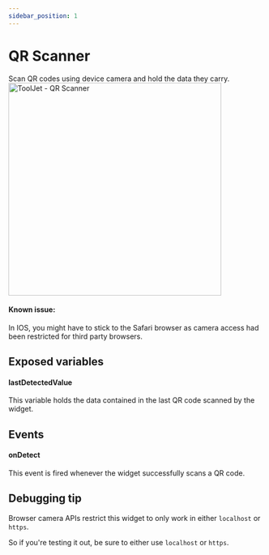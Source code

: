 ```yaml
---
sidebar_position: 1
---
```


# QR Scanner
Scan QR codes using device camera and hold the data they carry. 
<img class="screenshot-full" src="/img/widgets/qr-scanner/qr-scanner.jpeg" alt="ToolJet - QR Scanner" height="420"/>

#### Known issue: 
In IOS, you might have to stick to the Safari browser as camera access had been restricted for third party browsers.

## Exposed variables
#### lastDetectedValue
This variable holds the data contained in the last QR code scanned by the widget.

## Events
#### onDetect
This event is fired whenever the widget successfully scans a QR code.

## Debugging tip
Browser camera APIs restrict this widget to only work in either `localhost` or `https`.

So if you're testing it out, be sure to either use `localhost` or `https`.

